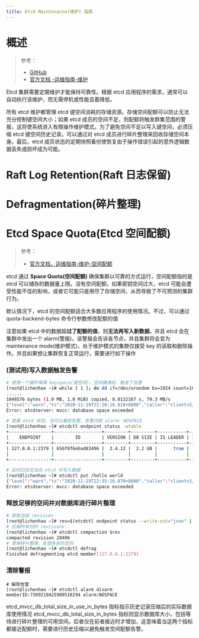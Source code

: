 ```yaml
---
title: Etcd Maintenacne(维护) 指南
---
```


# 概述

> 参考：
> - [GitHub](https://github.com/etcd-io/etcd/blob/master/Documentation/op-guide/maintenance.md)
> - [官方文档,-运维指南-维护](https://etcd.io/docs/latest/op-guide/maintenance/)

Etcd 集群需要定期维护才能保持可靠性。根据 etcd 应用程序的需求，通常可以自动执行该维护，而无需停机或性能显着降低。

所有 etcd 维护都管理 etcd 键空间消耗的存储资源。存储空间配额可以防止无法充分控制键空间大小；如果 etcd 成员的空间不足，则配额将触发群集范围的警报，这将使系统进入有限操作维护模式。为了避免空间不足以写入键空间，必须压缩 etcd 键空间历史记录。可以通过对 etcd 成员进行碎片整理来回收存储空间本身。最后，etcd 成员状态的定期快照备份使恢复由于操作错误引起的意外逻辑数据丢失或损坏成为可能。

# Raft Log Retention(Raft 日志保留)

# Defragmentation(碎片整理)

# Etcd Space Quota(Etcd 空间配额)

> 参考：
> - [官方文档，运维指南-维护-空间配额](https://etcd.io/docs/v3.5/op-guide/maintenance/#space-quota)

etcd 通过 **Space Quota(空间配额)** 确保集群以可靠的方式运行，空间配额指的是 etcd 可以储存的数据量上限。没有空间配额，如果密钥空间过大，etcd 可能会遭受性能不佳的影响，或者它可能只是用尽了存储空间，从而导致了不可预测的集群行为。

默认情况下，etcd 的空间配额适合大多数应用程序的使用情况。不过，可以通过 quota-backend-bytes 命令行参数修改配额的值

注意如果 etcd 中的数据超**过了配额的值**，则**无法再写入新数据**。并且 etcd 会在集群中发出一个 alarm(警报)，该警报会告诉各节点，并且集群将会变为 maintenance mode(维护模式)，处于维护模式的集群仅接受 key 的读取和删除操作。并且如果想让集群恢复正常运行，需要进行如下操作

### (测试用)写入数据触发告警

```bash
# 使用一个循环填满 keyspace(键空间)，空间爆满后，触发了告警
[root@lichenhao ~]# while [ 1 ]; do dd if=/dev/urandom bs=1024 count=1024  | etcdctl put key  || break; done
......
1048576 bytes (1.0 MB, 1.0 MiB) copied, 0.0132167 s, 79.3 MB/s
{"level":"warn","ts":"2020-11-19T22:20:16.018+0800","caller":"clientv3/retry_interceptor.go:62","msg":"retrying of unary invoker failed","target":"endpoint://client-e3fb4b20-987e-4de7-b6d4-bb41ceb2ff59/127.0.0.1:2379","attempt":0,"error":"rpc error: code = ResourceExhausted desc = etcdserver: mvcc: database space exceeded"}
Error: etcdserver: mvcc: database space exceeded

# 查看 etcd 状态，也可以看到告警，告警内容 alarm: NOSPACE
[root@lichenhao ~]# etcdctl endpoint status -wtable
+----------------+------------------+---------+---------+-----------+------------+-----------+------------+--------------------+--------------------------------+
|    ENDPOINT    |        ID        | VERSION | DB SIZE | IS LEADER | IS LEARNER | RAFT TERM | RAFT INDEX | RAFT APPLIED INDEX |             ERRORS             |
+----------------+------------------+---------+---------+-----------+------------+-----------+------------+--------------------+--------------------------------+
| 127.0.0.1:2379 | 656f8f6ebad83496 |  3.4.13 |  2.2 GB |      true |      false |         2 |      28412 |              28412 |   memberID:7309218425989510294 |
|                |                  |         |         |           |            |           |            |                    |                 alarm:NOSPACE  |
+----------------+------------------+---------+---------+-----------+------------+-----------+------------+--------------------+--------------------------------+

# 此时已经无法向 etcd 中写入数据
[root@lichenhao ~]# etcdctl put /hello world
{"level":"warn","ts":"2020-11-19T22:35:16.870+0800","caller":"clientv3/retry_interceptor.go:62","msg":"retrying of unary invoker failed","target":"endpoint://client-ed96eb23-4bc4-41e9-84bf-1a357fde2b6f/127.0.0.1:2379","attempt":0,"error":"rpc error: code = ResourceExhausted desc = etcdserver: mvcc: database space exceeded"}
Error: etcdserver: mvcc: database space exceeded
```

### 释放足够的空间并对数据库进行碎片整理

```bash
# 获取当前 revision
[root@lichenhao ~]# rev=$(etcdctl endpoint status --write-out="json" | egrep -o '"revision":[0-9]*' | egrep -o '[0-9].*')
# 压缩所有旧的 revisions
[root@lichenhao ~]# etcdctl compaction $rev
compacted revision 28406
# 使用碎片整理，处理多余的空间
[root@lichenhao ~]# etcdctl defrag
Finished defragmenting etcd member[127.0.0.1:2379]
```

### 清除警报

    # 解除告警
    [root@lichenhao ~]# etcdctl alarm disarm
    memberID:7309218425989510294 alarm:NOSPACE

etcd_mvcc_db_total_size_in_use_in_bytes 指标指示历史记录压缩后的实际数据库使用情况 etcd_mvcc_db_total_size_in_bytes 指标则显示数据库大小，包括等待进行碎片整理的可用空间。后者仅在前者接近时才增加，这意味着当这两个指标都接近配额时，需要进行历史压缩以避免触发空间配额告警。
